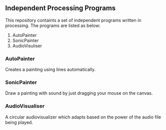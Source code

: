 ## Independent Processing Programs

This repository containts a set of independent programs written in processing. The programs are listed as below:

1. AutoPainter
2. SonicPainter
3. AudioVisuliser

### AutoPainter

Creates a painting using lines automatically. 

### SonicPainter

Draw a painting with sound by just dragging your mouse on the canvas.

### AudioVisualiser

A circular audiovisualizer which adapts based on the power of the audio file being played.